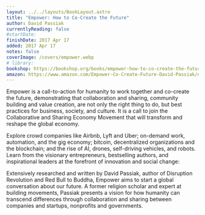 ```yaml
---
layout: ../../layouts/BookLayout.astro
title: "Empower: How to Co-Create the Future"
author: David Passiak
currentlyReading: false
#startDate:
finishDate: 2017 Apr 17
added: 2017 Apr 17
notes: false
coverImage: /covers/empower.webp
# library:
bookshop: https://bookshop.org/books/empower-how-to-co-create-the-future-9780989823326/9780989823326
amazon: https://www.amazon.com/Empower-Co-Create-Future-David-Passiak/dp/0989823326
---
```


Empower is a call-to-action for humanity to work together and co-create the future, demonstrating that collaboration and sharing, community building and value creation, are not only the right thing to do, but best practices for business, society, and culture. It is a call to join the Collaborative and Sharing Economy Movement that will transform and reshape the global economy. 

Explore crowd companies like Airbnb, Lyft and Uber; on-demand work, automation, and the gig economy; bitcoin, decentralized organizations and the blockchain; and the rise of AI, drones, self-driving vehicles, and robots. Learn from the visionary entrepreneurs, bestselling authors, and inspirational leaders at the forefront of innovation and social change:

Extensively researched and written by David Passiak, author of Disruption Revolution and Red Bull to Buddha, Empower aims to start a global conversation about our future. A former religion scholar and expert at building movements, Passiak presents a vision for how humanity can transcend differences through collaboration and sharing between companies and startups, nonprofits and governments.  
